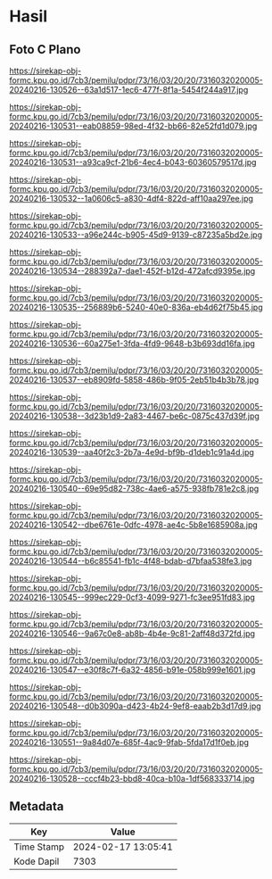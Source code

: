 # Hasil

## Foto C Plano

https://sirekap-obj-formc.kpu.go.id/7cb3/pemilu/pdpr/73/16/03/20/20/7316032020005-20240216-130526--63a1d517-1ec6-477f-8f1a-5454f244a917.jpg

https://sirekap-obj-formc.kpu.go.id/7cb3/pemilu/pdpr/73/16/03/20/20/7316032020005-20240216-130531--eab08859-98ed-4f32-bb66-82e52fd1d079.jpg

https://sirekap-obj-formc.kpu.go.id/7cb3/pemilu/pdpr/73/16/03/20/20/7316032020005-20240216-130531--a93ca9cf-21b6-4ec4-b043-60360579517d.jpg

https://sirekap-obj-formc.kpu.go.id/7cb3/pemilu/pdpr/73/16/03/20/20/7316032020005-20240216-130532--1a0606c5-a830-4df4-822d-aff10aa297ee.jpg

https://sirekap-obj-formc.kpu.go.id/7cb3/pemilu/pdpr/73/16/03/20/20/7316032020005-20240216-130533--a96e244c-b905-45d9-9139-c87235a5bd2e.jpg

https://sirekap-obj-formc.kpu.go.id/7cb3/pemilu/pdpr/73/16/03/20/20/7316032020005-20240216-130534--288392a7-dae1-452f-b12d-472afcd9395e.jpg

https://sirekap-obj-formc.kpu.go.id/7cb3/pemilu/pdpr/73/16/03/20/20/7316032020005-20240216-130535--256889b6-5240-40e0-836a-eb4d62f75b45.jpg

https://sirekap-obj-formc.kpu.go.id/7cb3/pemilu/pdpr/73/16/03/20/20/7316032020005-20240216-130536--60a275e1-3fda-4fd9-9648-b3b693dd16fa.jpg

https://sirekap-obj-formc.kpu.go.id/7cb3/pemilu/pdpr/73/16/03/20/20/7316032020005-20240216-130537--eb8909fd-5858-486b-9f05-2eb51b4b3b78.jpg

https://sirekap-obj-formc.kpu.go.id/7cb3/pemilu/pdpr/73/16/03/20/20/7316032020005-20240216-130538--3d23b1d9-2a83-4467-be6c-0875c437d39f.jpg

https://sirekap-obj-formc.kpu.go.id/7cb3/pemilu/pdpr/73/16/03/20/20/7316032020005-20240216-130539--aa40f2c3-2b7a-4e9d-bf9b-d1deb1c91a4d.jpg

https://sirekap-obj-formc.kpu.go.id/7cb3/pemilu/pdpr/73/16/03/20/20/7316032020005-20240216-130540--69e95d82-738c-4ae6-a575-938fb781e2c8.jpg

https://sirekap-obj-formc.kpu.go.id/7cb3/pemilu/pdpr/73/16/03/20/20/7316032020005-20240216-130542--dbe6761e-0dfc-4978-ae4c-5b8e1685908a.jpg

https://sirekap-obj-formc.kpu.go.id/7cb3/pemilu/pdpr/73/16/03/20/20/7316032020005-20240216-130544--b6c85541-fb1c-4f48-bdab-d7bfaa538fe3.jpg

https://sirekap-obj-formc.kpu.go.id/7cb3/pemilu/pdpr/73/16/03/20/20/7316032020005-20240216-130545--999ec229-0cf3-4099-9271-fc3ee951fd83.jpg

https://sirekap-obj-formc.kpu.go.id/7cb3/pemilu/pdpr/73/16/03/20/20/7316032020005-20240216-130546--9a67c0e8-ab8b-4b4e-9c81-2aff48d372fd.jpg

https://sirekap-obj-formc.kpu.go.id/7cb3/pemilu/pdpr/73/16/03/20/20/7316032020005-20240216-130547--e30f8c7f-6a32-4856-b91e-058b999e1601.jpg

https://sirekap-obj-formc.kpu.go.id/7cb3/pemilu/pdpr/73/16/03/20/20/7316032020005-20240216-130548--d0b3090a-d423-4b24-9ef8-eaab2b3d17d9.jpg

https://sirekap-obj-formc.kpu.go.id/7cb3/pemilu/pdpr/73/16/03/20/20/7316032020005-20240216-130551--9a84d07e-685f-4ac9-9fab-5fda17d1f0eb.jpg

https://sirekap-obj-formc.kpu.go.id/7cb3/pemilu/pdpr/73/16/03/20/20/7316032020005-20240216-130528--cccf4b23-bbd8-40ca-b10a-1df568333714.jpg


## Metadata

| Key        | Value               |
| ---------- | ------------------- |
| Time Stamp | 2024-02-17 13:05:41 |
| Kode Dapil | 7303                |



